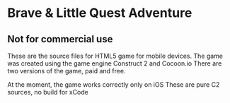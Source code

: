 # Brave & Little Quest Adventure
## Not for commercial use
These are the source files for HTML5 game for mobile devices.
The game was created using the game engine Construct 2 and Cocoon.io
There are two versions of the game, paid and free.

At the moment, the game works correctly only on iOS
These are pure C2 sources, no build for xCode
